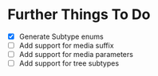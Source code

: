 # Further Things To Do

- [x] Generate Subtype enums
- [ ] Add support for media suffix
- [ ] Add support for media parameters
- [ ] Add support for tree subtypes